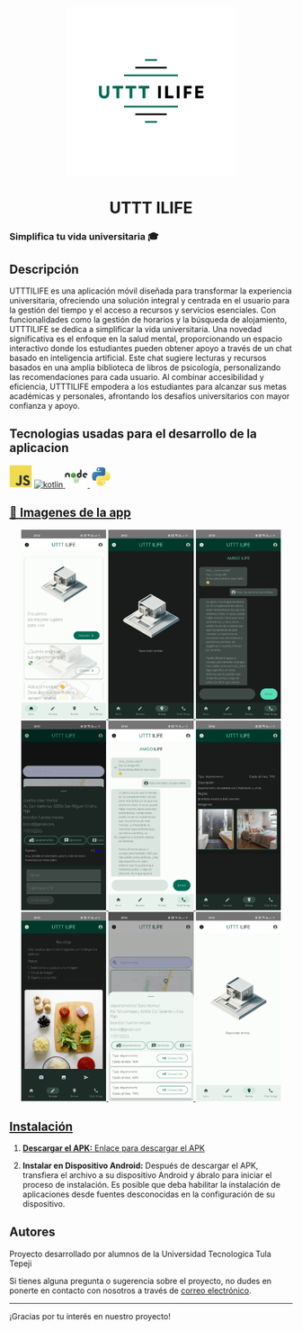 
<div align="center">

<img width="" src="logo_app.png"  width=300 height=300  align="center">

# UTTT ILIFE

</div>

<h3>
Simplifica tu vida universitaria 🎓
</h3>

## Descripción

UTTTILIFE es una aplicación móvil diseñada para transformar la experiencia universitaria, ofreciendo una solución integral y centrada en el usuario para la gestión del tiempo y el acceso a recursos y servicios esenciales. Con funcionalidades como la gestión de horarios y la búsqueda de alojamiento, UTTTILIFE se dedica a simplificar la vida universitaria. Una novedad significativa es el enfoque en la salud mental, proporcionando un espacio interactivo donde los estudiantes pueden obtener apoyo a través de un chat basado en inteligencia artificial. Este chat sugiere lecturas y recursos basados en una amplia biblioteca de libros de psicología, personalizando las recomendaciones para cada usuario. Al combinar accesibilidad y eficiencia, UTTTILIFE empodera a los estudiantes para alcanzar sus metas académicas y personales, afrontando los desafíos universitarios con mayor confianza y apoyo.

## Tecnologias usadas para el desarrollo de la aplicacion

<p align="left">
    <img
      src="https://raw.githubusercontent.com/devicons/devicon/master/icons/javascript/javascript-original.svg"
      alt="javascript" width="40" height="40" /> </a> <a href="https://kotlinlang.org" target="_blank" rel="noreferrer">
    <img src="https://www.vectorlogo.zone/logos/kotlinlang/kotlinlang-icon.svg" alt="kotlin" width="40" height="40" />
    <img
      src="https://raw.githubusercontent.com/devicons/devicon/master/icons/nodejs/nodejs-original-wordmark.svg"
      alt="nodejs" width="40" height="40" /> </a> <a href="https://pandas.pydata.org/" target="_blank" rel="noreferrer">
    <img
      src="https://raw.githubusercontent.com/devicons/devicon/master/icons/python/python-original.svg" alt="python"
      width="40" height="40" /> </a> <a href="https://reactjs.org/" target="_blank" rel="noreferrer">

</p>


## 📱 Imagenes de la app

<div align="center">
<div>
<img src="images/Imagen1.jpg" width="30%" />
<img src="images/Imagen2.jpg" width="30%" />
<img src="images/Imagen3.jpg" width="30%" />
<img src="images/Imagen4.jpg" width="30%" />
<img src="images/Imagen5.jpg" width="30%" />
<img src="images/Imagen6.jpg" width="30%" />
<img src="images/Imagen7.jpg" width="30%" />
<img src="images/Imagen8.jpg" width="30%" />
<img src="images/Imagen9.jpg" width="30%" />
</div>
</div>

## Instalación

1. **Descargar el APK:** [Enlace para descargar el APK](apks/apk_version_1.0.0.apk)

2. **Instalar en Dispositivo Android:** Después de descargar el APK, transfiera el archivo a su dispositivo Android y ábralo para iniciar el proceso de instalación. Es posible que deba habilitar la instalación de aplicaciones desde fuentes desconocidas en la configuración de su dispositivo.

## Autores

Proyecto desarrollado por alumnos de la Universidad Tecnologica Tula Tepeji


Si tienes alguna pregunta o sugerencia sobre el proyecto, no dudes en ponerte en contacto con nosotros a través de [correo electrónico](mailto:utttilife@gmail.com).

---

¡Gracias por tu interés en nuestro proyecto!
